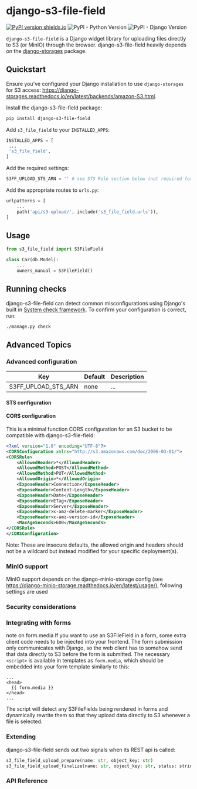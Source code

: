 # django-s3-file-field

[![PyPI version
 shields.io](https://img.shields.io/pypi/v/django-s3-file-field.svg)](https://pypi.python.org/pypi/django-s3-file-field/)
![PyPI - Python
 Version](https://img.shields.io/pypi/pyversions/django-s3-file-field)
![PyPI - Django Version](https://img.shields.io/pypi/djversions/django-s3-file-field)

`django-s3-file-field` is a Django widget library for uploading files directly to S3
(or MinIO) through the browser. django-s3-file-field heavily depends on the
[django-storages](https://github.com/jschneier/django-storages) package.

## Quickstart
Ensure you've configured your Django installation to use `django-storages` for S3 access: https://django-storages.readthedocs.io/en/latest/backends/amazon-S3.html.

Install the django-s3-file-field package:
```sh
pip install django-s3-file-field
```

Add `s3_file_field` to your `INSTALLED_APPS`:
```python
INSTALLED_APPS = [
 ...
 's3_file_field',
]
```

Add the required settings:
```python
S3FF_UPLOAD_STS_ARN = '' # see STS Role section below (not required for minio)
```

Add the appropriate routes to `urls.py`:
```python
urlpatterns = [
    ...
    path('api/s3-upload/', include('s3_file_field.urls')),
]
```


## Usage
```python
from s3_file_field import S3FileField

class Car(db.Model):
    ...
    owners_manual = S3FileField()
```


## Running checks

django-s3-file-field can detect common misconfigurations using Django's built in [System check
framework](https://docs.djangoproject.com/en/3.0/topics/checks/). To confirm
your configuration is correct, run:

``` sh
./manage.py check
```


## Advanced Topics

### Advanced configuration

| Key                  | Default          | Description                                 |
| -------------------  | ---------------- | ------------------------------------------- |
| S3FF_UPLOAD_STS_ARN  | none             | ...                                         |


#### STS configuration
#### CORS configuration

This is a minimal function CORS configuration for an S3 bucket to be compatible with django-s3-file-field:

```xml
<?xml version="1.0" encoding="UTF-8"?>
<CORSConfiguration xmlns="http://s3.amazonaws.com/doc/2006-03-01/">
<CORSRule>
    <AllowedHeader>*</AllowedHeader>
    <AllowedMethod>POST</AllowedMethod>
    <AllowedMethod>PUT</AllowedMethod>
    <AllowedOrigin>*</AllowedOrigin>
    <ExposeHeader>Connection</ExposeHeader>
    <ExposeHeader>Content-Length</ExposeHeader>
    <ExposeHeader>Date</ExposeHeader>
    <ExposeHeader>ETag</ExposeHeader>
    <ExposeHeader>Server</ExposeHeader>
    <ExposeHeader>x-amz-delete-marker</ExposeHeader>
    <ExposeHeader>x-amz-version-id</ExposeHeader>
    <MaxAgeSeconds>600</MaxAgeSeconds>
</CORSRule>
</CORSConfiguration>
```

Note: These are insecure defaults, the allowed origin and headers should not be a wildcard but instead
modified for your specific deployment(s).

### MinIO support
MinIO support depends on the django-minio-storage config (see https://django-minio-storage.readthedocs.io/en/latest/usage/), following settings are used

### Security considerations


### Integrating with forms
 note on form.media
If you want to use an S3FileField in a form, some extra client code needs to be injected into your frontend.
The form submission only communicates with Django, so the web client has to somehow send that data directly to S3 before the form is submitted.
The necessary `<script>` is available in templates as `form.media`, which should be embedded into your form template similarly to this:
```
...
<head>
  {{ form.media }}
</head>
...
```
The script will detect any S3FileFields being rendered in forms and dynamically rewrite them so that they upload data directly to S3 whenever a file is selected.

### Extending

django-s3-file-field sends out two signals when its REST api is called:

```python
s3_file_field_upload_prepare(name: str, object_key: str)
s3_file_field_upload_finalize(name: str, object_key: str, status: string)
```
### API Reference
